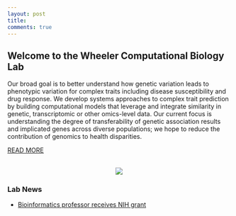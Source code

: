 ```yaml
---
layout: post
title: 
comments: true
---
```


## Welcome to the Wheeler Computational Biology Lab

Our broad goal is to better understand how genetic variation leads to phenotypic variation for complex traits including disease susceptibility and drug response. 
We develop systems approaches to complex trait prediction by building computational models that leverage and integrate similarity in genetic, transcriptomic or other omics-level data. Our current focus is understanding the degree of transferability of genetic association results and implicated genes across diverse populations; we hope to reduce the contribution of genomics to health disparities.

<a href="{{ site.baseurl }}/research">READ MORE</a>
<br>
<br>
<figure>
    <center><img src="{{ site.baseurl }}/images/lab_photos2.jpg" /></center>
</figure>

### Lab News
- [Bioinformatics professor receives NIH grant](https://luc.edu/bioinformatics/homenews/drwheelerresearchgrant.shtml)